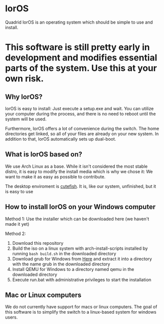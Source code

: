 # lorOS
Quadrid lorOS is an operating system which should be simple to use and install.

# This software is still pretty early in development and modifies essential parts of the system. Use this at your own risk.

## Why lorOS?
lorOS is easy to install: Just execute a setup.exe and wait. You can utilize your computer during the process, and there is no need to reboot until the system will be used.

Furthermore, lorOS offers a lot of convenience during the switch. The home directories get linked, so all of your files are already on your new system. In addition to that, lorOS automatically sets up dual-boot.

## What is lorOS based on?
We use Arch Linux as a base. While it isn't considered the most stable distro, it is easy to modify the install media which is why we chose it: We want to make it as easy as possible to contribute.

The desktop enviroment is [cutefish](https://en.cutefishos.com). It is, like our system, unfinished, but it is easy to use


## How to install lorOS on your Windows computer
Method 1: Use the installer which can be downloaded here (we haven't made it yet)

Method 2:
1) Download this repository
2) Build the iso on a linux system with arch-install-scripts installed by running `bash build.sh` in the downloaded directory
3) Download grub for Windows from [Here](https://ftp.gnu.org/gnu/grub/grub-2.06-for-windows.zip) and extract it into a directory with the name grub in the downloaded directory
4) Install QEMU for Windows to a directory named qemu in the downloaded directory
5) Execute run.bat with administrative privileges to start the installation

## Mac or Linux computers
We do not currently have support for macs or linux computers. The goal of this software is to simplify the switch to a linux-based system for windows users.
